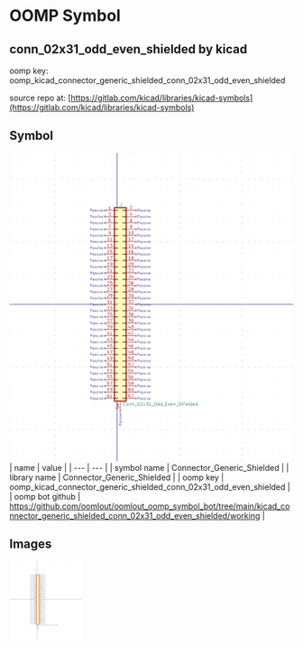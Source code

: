 # OOMP Symbol  
## conn_02x31_odd_even_shielded  by kicad  
  
oomp key: oomp_kicad_connector_generic_shielded_conn_02x31_odd_even_shielded  
  
source repo at: [https://gitlab.com/kicad/libraries/kicad-symbols](https://gitlab.com/kicad/libraries/kicad-symbols)  
## Symbol  
  
[![working.png](working_600.png)](working.png)  
| name | value | 
| --- | --- | 
| symbol name | Connector_Generic_Shielded | 
| library name | Connector_Generic_Shielded | 
| oomp key | oomp_kicad_connector_generic_shielded_conn_02x31_odd_even_shielded | 
| oomp bot github | https://github.com/oomlout/oomlout_oomp_symbol_bot/tree/main/kicad_connector_generic_shielded_conn_02x31_odd_even_shielded/working | 
## Images  
  
[![working.png](working_140.png)](working.png)  
